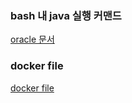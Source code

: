 ### bash 내 java 실행 커맨드
[oracle 문서](https://docs.oracle.com/en/java/javase/13/docs/specs/man/java.html)


### docker file
[docker file](https://velog.io/@titu/Docker-%EC%9D%B4%ED%95%B4%ED%95%98%EA%B8%B0-5.-Dockerfile%EC%9D%84-%EC%82%AC%EC%9A%A9%ED%95%9C-%EC%BD%94%EB%93%9C%EC%97%90-%EC%9D%98%ED%95%9C-%EC%84%9C%EB%B2%84-%EA%B5%AC%EC%B6%95)
